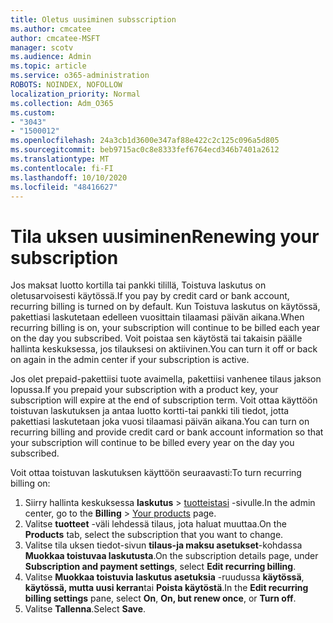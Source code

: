 ```yaml
---
title: Oletus uusiminen subsscription
ms.author: cmcatee
author: cmcatee-MSFT
manager: scotv
ms.audience: Admin
ms.topic: article
ms.service: o365-administration
ROBOTS: NOINDEX, NOFOLLOW
localization_priority: Normal
ms.collection: Adm_O365
ms.custom:
- "3043"
- "1500012"
ms.openlocfilehash: 24a3cb1d3600e347af88e422c2c125c096a5d805
ms.sourcegitcommit: beb9715ac0c8e8333fef6764ecd346b7401a2612
ms.translationtype: MT
ms.contentlocale: fi-FI
ms.lasthandoff: 10/10/2020
ms.locfileid: "48416627"
---
```

# <a name="renewing-your-subscription"></a><span data-ttu-id="bb782-102">Tila uksen uusiminen</span><span class="sxs-lookup"><span data-stu-id="bb782-102">Renewing your subscription</span></span>

<span data-ttu-id="bb782-103">Jos maksat luotto kortilla tai pankki tilillä, Toistuva laskutus on oletusarvoisesti käytössä.</span><span class="sxs-lookup"><span data-stu-id="bb782-103">If you pay by credit card or bank account, recurring billing is turned on by default.</span></span> <span data-ttu-id="bb782-104">Kun Toistuva laskutus on käytössä, pakettiasi laskutetaan edelleen vuosittain tilaamasi päivän aikana.</span><span class="sxs-lookup"><span data-stu-id="bb782-104">When recurring billing is on, your subscription will continue to be billed each year on the day you subscribed.</span></span> <span data-ttu-id="bb782-105">Voit poistaa sen käytöstä tai takaisin päälle hallinta keskuksessa, jos tilauksesi on aktiivinen.</span><span class="sxs-lookup"><span data-stu-id="bb782-105">You can turn it off or back on again in the admin center if your subscription is active.</span></span>

<span data-ttu-id="bb782-106">Jos olet prepaid-pakettiisi tuote avaimella, pakettiisi vanhenee tilaus jakson lopussa.</span><span class="sxs-lookup"><span data-stu-id="bb782-106">If you prepaid your subscription with a product key, your subscription will expire at the end of subscription term.</span></span> <span data-ttu-id="bb782-107">Voit ottaa käyttöön toistuvan laskutuksen ja antaa luotto kortti-tai pankki tili tiedot, jotta pakettiasi laskutetaan joka vuosi tilaamasi päivän aikana.</span><span class="sxs-lookup"><span data-stu-id="bb782-107">You can turn on recurring billing and provide credit card or bank account information so that your subscription will continue to be billed every year on the day you subscribed.</span></span>

<span data-ttu-id="bb782-108">Voit ottaa toistuvan laskutuksen käyttöön seuraavasti:</span><span class="sxs-lookup"><span data-stu-id="bb782-108">To turn recurring billing on:</span></span>

1. <span data-ttu-id="bb782-109">Siirry hallinta keskuksessa **laskutus**  >  [tuotteistasi](https://go.microsoft.com/fwlink/p/?linkid=842054) -sivulle.</span><span class="sxs-lookup"><span data-stu-id="bb782-109">In the admin center, go to the **Billing** > [Your products](https://go.microsoft.com/fwlink/p/?linkid=842054) page.</span></span>
2. <span data-ttu-id="bb782-110">Valitse **tuotteet** -väli lehdessä tilaus, jota haluat muuttaa.</span><span class="sxs-lookup"><span data-stu-id="bb782-110">On the **Products** tab, select the subscription that you want to change.</span></span>
3. <span data-ttu-id="bb782-111">Valitse tila uksen tiedot-sivun **tilaus-ja maksu asetukset**-kohdassa **Muokkaa toistuvaa laskutusta**.</span><span class="sxs-lookup"><span data-stu-id="bb782-111">On the subscription details page, under **Subscription and payment settings**, select **Edit recurring billing**.</span></span>
4. <span data-ttu-id="bb782-112">Valitse **Muokkaa toistuvia laskutus asetuksia** -ruudussa **käytössä**, **käytössä, mutta uusi kerran**tai **Poista käytöstä**.</span><span class="sxs-lookup"><span data-stu-id="bb782-112">In the **Edit recurring billing settings** pane, select **On**, **On, but renew once**, or **Turn off**.</span></span>
5. <span data-ttu-id="bb782-113">Valitse **Tallenna**.</span><span class="sxs-lookup"><span data-stu-id="bb782-113">Select **Save**.</span></span> 